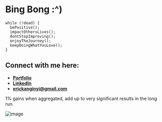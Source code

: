 # Bing Bong :^)

```
while (!dead) {
  bePositive();
  impactOthersLives();
  dontStopImproving();
  enjoyTheJourney();
  keepDoingWhatYouLove();
}
```
## Connect with me here:
- **[Portfolio](https://eric-yi.netlify.app/)**
- **[LinkedIn](https://www.linkedin.com/in/eric-kangin-yi/)**
- **[erickanginyi@gmail.com](mailto:erickanginyi@gmail.com)**

1% gains when aggregated, add up to very significant results in the long run.

![image](https://jamesclear.com/wp-content/uploads/2015/08/tiny-gains-graph.jpg)

<!-- 👋 -->

<!--
**Kanginyi/Kanginyi** is a ✨ _special_ ✨ repository because its `README.md` (this file) appears on your GitHub profile.

Here are some ideas to get you started:

- 🔭 I’m currently working on ...
- 🌱 I’m currently learning ...
- 👯 I’m looking to collaborate on ...
- 🤔 I’m looking for help with ...
- 💬 Ask me about ...
- 📫 How to reach me: ...
- 😄 Pronouns: ...
- ⚡ Fun fact: ...
-->
